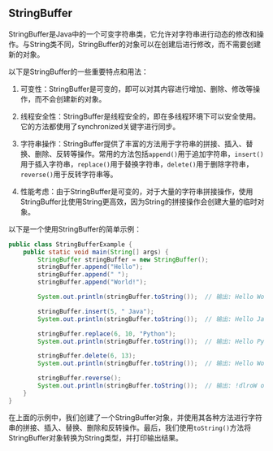 ## StringBuffer

StringBuffer是Java中的一个可变字符串类，它允许对字符串进行动态的修改和操作。与String类不同，StringBuffer的对象可以在创建后进行修改，而不需要创建新的对象。

以下是StringBuffer的一些重要特点和用法：

1. 可变性：StringBuffer是可变的，即可以对其内容进行增加、删除、修改等操作，而不会创建新的对象。

2. 线程安全性：StringBuffer是线程安全的，即在多线程环境下可以安全使用。它的方法都使用了synchronized关键字进行同步。

3. 字符串操作：StringBuffer提供了丰富的方法用于字符串的拼接、插入、替换、删除、反转等操作。常用的方法包括`append()`用于追加字符串，`insert()`用于插入字符串，`replace()`用于替换字符串，`delete()`用于删除字符串，`reverse()`用于反转字符串等。

4. 性能考虑：由于StringBuffer是可变的，对于大量的字符串拼接操作，使用StringBuffer比使用String更高效，因为String的拼接操作会创建大量的临时对象。

以下是一个使用StringBuffer的简单示例：

```java
public class StringBufferExample {
    public static void main(String[] args) {
        StringBuffer stringBuffer = new StringBuffer();
        stringBuffer.append("Hello");
        stringBuffer.append(" ");
        stringBuffer.append("World!");

        System.out.println(stringBuffer.toString());  // 输出: Hello World!

        stringBuffer.insert(5, " Java");
        System.out.println(stringBuffer.toString());  // 输出: Hello Java World!

        stringBuffer.replace(6, 10, "Python");
        System.out.println(stringBuffer.toString());  // 输出: Hello Python World!

        stringBuffer.delete(6, 13);
        System.out.println(stringBuffer.toString());  // 输出: Hello World!

        stringBuffer.reverse();
        System.out.println(stringBuffer.toString());  // 输出: !dlroW olleH
    }
}
```

在上面的示例中，我们创建了一个StringBuffer对象，并使用其各种方法进行字符串的拼接、插入、替换、删除和反转操作。最后，我们使用`toString()`方法将StringBuffer对象转换为String类型，并打印输出结果。